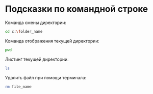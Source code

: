 # Подсказки по командной строке

Команда смены директории:
```sh 
cd c:\folder_name
```

Команда отображения текущей директории:
```sh 
pwd
```

Листинг текущей директории:
```sh 
ls 
```

Удалить файл при помощи терминала:
```sh 
rm file_name
```




